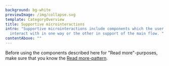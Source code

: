 ```yaml
---
background: bg-white
previewImage: /img/collapse.svg
template: CategoryOverview
title: Supportive microinteractions
intro: "Supportive microinteractions include components which the user can
  interact with in one way or the other in support of the main flow. "
contentAbove: ""
---
```


Before using the components described here for "Read more"-purposes, make sure that you know the [Read more-pattern](/patterns/general-patterns/read-more).